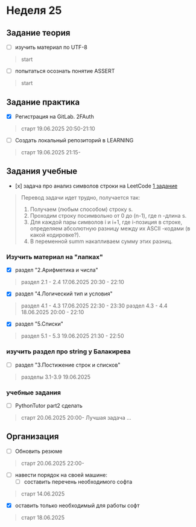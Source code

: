 # Неделя 25

## Задание теория

- [ ] изучить материал по UTF-8
> start
- [ ] попытаться осознать понятие ASSERT
> start

## Задание практика

- [x] Регистрация на GitLab. 2FAuth
> старт 19.06.2025 20:50-21:10

- [ ] Создать локальный репозиторий в LEARNING
> старт 19.06.2025 21:15-

## Задания учебные

- [х] задача про анализ символов строки на LeetCode [1 задание](https://leetcode.com/problems/score-of-a-string/description/?envType=problem-list-v2&envId=string)
> Перевод задачи идет трудно, получается так:
> 1. Получаем (любым способом) строку s.
> 2. Проходим строку посимвольно от 0 до (n-1), где n -длина s.
> 3. Для каждой пары символов i  и i+1, где i-позиция в строке, определяем абсолютную разницу между их ASCII -кодами (в какой кодировке?).
> 4. В переменной summ накапливаем сумму этих разниц.

### Изучить материал на "лапках"
- [x] раздел "2.Арифметика и числа"     	
> раздел 2.1 - 2.4
> 17.06.2025 20:30 - 22:10
- [x] раздел "4.Логический тип и условия"
> раздел 4.1 - 4.3
> 17.06.2025 22:30 - 23:30
> раздел 4.3 - 4.4
> 18.06.2025 20:00 - 22:10
- [x] раздел "5.Списки"
> раздел 5.1 - 5.3
> 19.06.2025 21:30 - 22:50

### изучить раздел про string у Балакирева
- [ ] раздел "3.Постижение строк и списков"
> разделы 3.1-3.9
> 19.06.2025 

### учебные задания
- [ ] PythonTutor part2 сделать
> старт 20.06.2025 20:00-
> Лучшая задача ... 

## Организация

- [ ] Обновить резюме
> старт 20.06.2025 22:00-

- [ ] навести порядок на своей машине:
  - [ ] составить перечень необходимого софта
> старт 14.06.2025 
  - [x] оставить только необходимый для работы софт
> старт 18.06.2025
